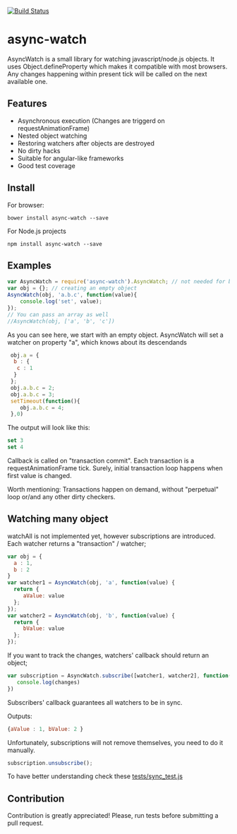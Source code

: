 [![Build Status](https://travis-ci.org/wiresjs/async-watch.svg?branch=master)](https://travis-ci.org/wiresjs/async-watch)

# async-watch

AsyncWatch is a small library for watching javascript/node.js objects. It uses Object.defineProperty which makes it compatible with most browsers. Any changes happening within present tick will be called on the next available one.

## Features

 * Asynchronous execution (Changes are triggerd on requestAnimationFrame)
 * Nested object watching
 * Restoring watchers after objects are destroyed
 * No dirty hacks
 * Suitable for angular-like frameworks
 * Good test coverage

## Install

For browser:

    bower install async-watch --save

For Node.js projects

    npm install async-watch --save

## Examples

```js
var AsyncWatch = require('async-watch').AsyncWatch; // not needed for browsers
var obj = {}; // creating an empty object
AsyncWatch(obj, 'a.b.c', function(value){
    console.log('set', value);
});
// You can pass an array as well
//AsyncWatch(obj, ['a', 'b', 'c'])
```

 As you can see here, we start with an empty object. AsyncWatch will set a watcher on property "a", which knows about its descendands

 ```js
  obj.a = {
   b : {
    c : 1
   }
  };
  obj.a.b.c = 2;
  obj.a.b.c = 3;
  setTimeout(function(){
     obj.a.b.c = 4;
  },0)
 ```

 The output will look like this:

 ```js
 set 3
 set 4
 ```

Callback is called on "transaction commit". Each transaction is a requestAnimationFrame tick. Surely, initial
transaction loop happens when first value is changed.

Worth mentioning: Transactions happen on demand, without "perpetual" loop or/and any other dirty checkers.

## Watching many object

watchAll is not implemented yet, however subscriptions are introduced. Each watcher returns a "transaction" / watcher;

 ```js
var obj = {
   a : 1,
   b : 2
}
var watcher1 = AsyncWatch(obj, 'a', function(value) {
   return {
      aValue: value
   };
});
var watcher2 = AsyncWatch(obj, 'b', function(value) {
   return {
      bValue: value
   };
});
 ```

If you want to track the changes, watchers' callback should return an object;

```js
var subscription = AsyncWatch.subscribe([watcher1, watcher2], function(changes){
   console.log(changes)
})
```
Subscribers' callback guarantees all watchers to be in sync.

Outputs:
```js
{aValue : 1, bValue: 2 }
```

Unfortunately, subscriptions will not remove themselves, you need to do it manually.

```js
subscription.unsubscribe();
```

To have better understanding check these [tests/sync_test.js](tests)
## Contribution
 Contribution is greatly appreciated! Please, run tests before submitting a pull request.  
